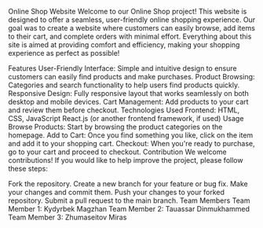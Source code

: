 Online Shop Website
Welcome to our Online Shop project! This website is designed to offer a seamless, user-friendly online shopping experience. Our goal was to create a website where customers can easily browse, add items to their cart, and complete orders with minimal effort. Everything about this site is aimed at providing comfort and efficiency, making your shopping experience as perfect as possible!

Features
User-Friendly Interface: Simple and intuitive design to ensure customers can easily find products and make purchases.
Product Browsing: Categories and search functionality to help users find products quickly.
Responsive Design: Fully responsive layout that works seamlessly on both desktop and mobile devices.
Cart Management: Add products to your cart and review them before checkout.
Technologies Used
Frontend:
HTML, CSS, JavaScript
React.js (or another frontend framework, if used)
Usage
Browse Products: Start by browsing the product categories on the homepage.
Add to Cart: Once you find something you like, click on the item and add it to your shopping cart.
Checkout: When you're ready to purchase, go to your cart and proceed to checkout.
Contribution
We welcome contributions! If you would like to help improve the project, please follow these steps:

Fork the repository.
Create a new branch for your feature or bug fix.
Make your changes and commit them.
Push your changes to your forked repository.
Submit a pull request to the main branch.
Team Members
Team Member 1: Kydyrbek Magzhan
Team Member 2: Tauassar Dinmukhammed
Team Member 3: Zhumaseitov Miras
